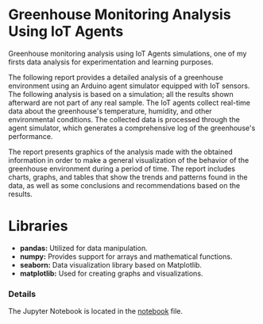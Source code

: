 # **Greenhouse Monitoring Analysis Using IoT Agents**

Greenhouse monitoring analysis using IoT Agents simulations, one of my firsts data analysis for experimentation and learning purposes.

The following report provides a detailed analysis of a greenhouse environment using an Arduino agent simulator equipped with IoT sensors. The following analysis is based on a simulation; all the results shown afterward are not part of any real sample. The IoT agents collect real-time data about the greenhouse's temperature, humidity, and other environmental conditions. The collected data is processed through the agent simulator, which generates a comprehensive log of the greenhouse's performance.

The report presents graphics of the analysis made with the obtained information in order to make a general visualization of the behavior of the greenhouse environment during a period of time. The report includes charts, graphs, and tables that show the trends and patterns found in the data, as well as some conclusions and recommendations based on the results. 

# Libraries

- **pandas:** Utilized for data manipulation.
- **numpy:** Provides support for arrays and mathematical functions.
- **seaborn:** Data visualization library based on Matplotlib.
- **matplotlib:** Used for creating graphs and visualizations.


### Details

The Jupyter Notebook is located in the [notebook](./notebook) file.


